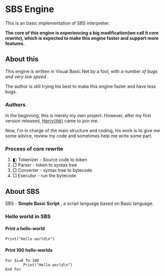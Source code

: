 # SBS Engine
This is an basic implementation of SBS interpreter.

**The core of this engine is experiencing a big modification(we call it *core rewrite*), which is expected to make this engine faster and support more features.**

## About this
This engine is written in Visual Basic.Net by a fool, with *a number of bugs and very low speed* .

The author is still trying his best to make this engine faster and have less bugs.

### Authors
In the beginning, this is merely my own project. However, after my first version released, [Herry(jhk)](https://github.com/jhk001) came to join me.

Now, I'm in charge of the main structure and coding, his work is to give me some advice, review my code and sometimes help me write some part.

### Process of core rewrite
1. ◧ Tokenizer - Source code to token
2. □ Parser - token to syntax tree
3. □ Converter - syntax tree to bytecode
4. □ Executor - run the bytecode

## About SBS
SBS - **Simple Basic Script** , a script language based on Basic language.

### Hello world in SBS
#### Print a hello-world
	Print("Hello world\n")

#### Print 100 hello-worlds
	For $i=0 To 100
    		Print("Hello world\n")
	End For
